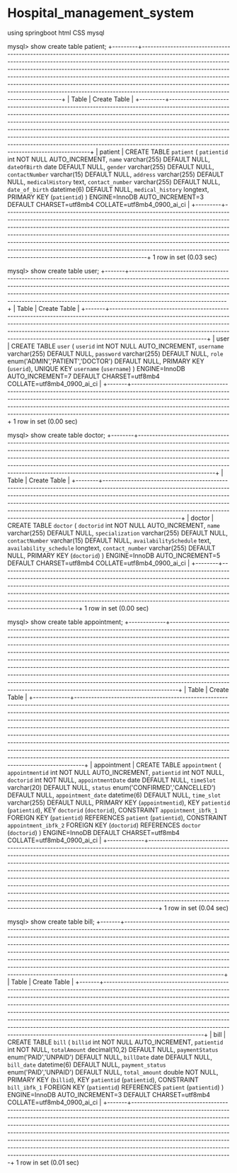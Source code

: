 # Hospital_management_system
using springboot html CSS mysql

mysql> show create table patient;
+---------+--------------------------------------------------------------------------------------------------------------------------------------------------------------------------------------------------------------------------------------------------------------------------------------------------------------------------------------------------------------------------------------------------------------------------------------------------------------------------------------------------------------------------------------+
| Table   | Create Table                                                                                                                                                                                                                                                                                                                                                                                                                                                                                                                         |
+---------+--------------------------------------------------------------------------------------------------------------------------------------------------------------------------------------------------------------------------------------------------------------------------------------------------------------------------------------------------------------------------------------------------------------------------------------------------------------------------------------------------------------------------------------+
| patient | CREATE TABLE `patient` (
  `patientid` int NOT NULL AUTO_INCREMENT,
  `name` varchar(255) DEFAULT NULL,
  `dateOfBirth` date DEFAULT NULL,
  `gender` varchar(255) DEFAULT NULL,
  `contactNumber` varchar(15) DEFAULT NULL,
  `address` varchar(255) DEFAULT NULL,
  `medicalHistory` text,
  `contact_number` varchar(255) DEFAULT NULL,
  `date_of_birth` datetime(6) DEFAULT NULL,
  `medical_history` longtext,
  PRIMARY KEY (`patientid`)
) ENGINE=InnoDB AUTO_INCREMENT=3 DEFAULT CHARSET=utf8mb4 COLLATE=utf8mb4_0900_ai_ci |
+---------+--------------------------------------------------------------------------------------------------------------------------------------------------------------------------------------------------------------------------------------------------------------------------------------------------------------------------------------------------------------------------------------------------------------------------------------------------------------------------------------------------------------------------------------+
1 row in set (0.03 sec)

mysql> show create table user;
+-------+----------------------------------------------------------------------------------------------------------------------------------------------------------------------------------------------------------------------------------------------------------------------------------------------------------------------------------------------------------+
| Table | Create Table                                                                                                                                                                                                                                                                                                                                             |
+-------+----------------------------------------------------------------------------------------------------------------------------------------------------------------------------------------------------------------------------------------------------------------------------------------------------------------------------------------------------------+
| user  | CREATE TABLE `user` (
  `userid` int NOT NULL AUTO_INCREMENT,
  `username` varchar(255) DEFAULT NULL,
  `password` varchar(255) DEFAULT NULL,
  `role` enum('ADMIN','PATIENT','DOCTOR') DEFAULT NULL,
  PRIMARY KEY (`userid`),
  UNIQUE KEY `username` (`username`)
) ENGINE=InnoDB AUTO_INCREMENT=7 DEFAULT CHARSET=utf8mb4 COLLATE=utf8mb4_0900_ai_ci |
+-------+----------------------------------------------------------------------------------------------------------------------------------------------------------------------------------------------------------------------------------------------------------------------------------------------------------------------------------------------------------+
1 row in set (0.00 sec)

mysql> show create table doctor;
+--------+---------------------------------------------------------------------------------------------------------------------------------------------------------------------------------------------------------------------------------------------------------------------------------------------------------------------------------------------------------------------------------------------------------------------------------+
| Table  | Create Table                                                                                                                                                                                                                                                                                                                                                                                                                    |
+--------+---------------------------------------------------------------------------------------------------------------------------------------------------------------------------------------------------------------------------------------------------------------------------------------------------------------------------------------------------------------------------------------------------------------------------------+
| doctor | CREATE TABLE `doctor` (
  `doctorid` int NOT NULL AUTO_INCREMENT,
  `name` varchar(255) DEFAULT NULL,
  `specialization` varchar(255) DEFAULT NULL,
  `contactNumber` varchar(15) DEFAULT NULL,
  `availabilitySchedule` text,
  `availability_schedule` longtext,
  `contact_number` varchar(255) DEFAULT NULL,
  PRIMARY KEY (`doctorid`)
) ENGINE=InnoDB AUTO_INCREMENT=5 DEFAULT CHARSET=utf8mb4 COLLATE=utf8mb4_0900_ai_ci |
+--------+---------------------------------------------------------------------------------------------------------------------------------------------------------------------------------------------------------------------------------------------------------------------------------------------------------------------------------------------------------------------------------------------------------------------------------+
1 row in set (0.00 sec)

mysql> show create table appointment;
+-------------+---------------------------------------------------------------------------------------------------------------------------------------------------------------------------------------------------------------------------------------------------------------------------------------------------------------------------------------------------------------------------------------------------------------------------------------------------------------------------------------------------------------------------------------------------------------------------------------------------------------------------------------------------------------------------------------------------------------------------------+
| Table       | Create Table                                                                                                                                                                                                                                                                                                                                                                                                                                                                                                                                                                                                                                                                                                                    |
+-------------+---------------------------------------------------------------------------------------------------------------------------------------------------------------------------------------------------------------------------------------------------------------------------------------------------------------------------------------------------------------------------------------------------------------------------------------------------------------------------------------------------------------------------------------------------------------------------------------------------------------------------------------------------------------------------------------------------------------------------------+
| appointment | CREATE TABLE `appointment` (
  `appointmentid` int NOT NULL AUTO_INCREMENT,
  `patientid` int NOT NULL,
  `doctorid` int NOT NULL,
  `appointmentDate` date DEFAULT NULL,
  `timeSlot` varchar(20) DEFAULT NULL,
  `status` enum('CONFIRMED','CANCELLED') DEFAULT NULL,
  `appointment_date` datetime(6) DEFAULT NULL,
  `time_slot` varchar(255) DEFAULT NULL,
  PRIMARY KEY (`appointmentid`),
  KEY `patientid` (`patientid`),
  KEY `doctorid` (`doctorid`),
  CONSTRAINT `appointment_ibfk_1` FOREIGN KEY (`patientid`) REFERENCES `patient` (`patientid`),
  CONSTRAINT `appointment_ibfk_2` FOREIGN KEY (`doctorid`) REFERENCES `doctor` (`doctorid`)
) ENGINE=InnoDB DEFAULT CHARSET=utf8mb4 COLLATE=utf8mb4_0900_ai_ci |
+-------------+---------------------------------------------------------------------------------------------------------------------------------------------------------------------------------------------------------------------------------------------------------------------------------------------------------------------------------------------------------------------------------------------------------------------------------------------------------------------------------------------------------------------------------------------------------------------------------------------------------------------------------------------------------------------------------------------------------------------------------+
1 row in set (0.04 sec)

mysql> show create table bill;
+-------+-----------------------------------------------------------------------------------------------------------------------------------------------------------------------------------------------------------------------------------------------------------------------------------------------------------------------------------------------------------------------------------------------------------------------------------------------------------------------------------------------------------------------------------------------------------------------------------------------------+
| Table | Create Table                                                                                                                                                                                                                                                                                                                                                                                                                                                                                                                                                                                        |
+-------+-----------------------------------------------------------------------------------------------------------------------------------------------------------------------------------------------------------------------------------------------------------------------------------------------------------------------------------------------------------------------------------------------------------------------------------------------------------------------------------------------------------------------------------------------------------------------------------------------------+
| bill  | CREATE TABLE `bill` (
  `billid` int NOT NULL AUTO_INCREMENT,
  `patientid` int NOT NULL,
  `totalAmount` decimal(10,2) DEFAULT NULL,
  `paymentStatus` enum('PAID','UNPAID') DEFAULT NULL,
  `billDate` date DEFAULT NULL,
  `bill_date` datetime(6) DEFAULT NULL,
  `payment_status` enum('PAID','UNPAID') DEFAULT NULL,
  `total_amount` double NOT NULL,
  PRIMARY KEY (`billid`),
  KEY `patientid` (`patientid`),
  CONSTRAINT `bill_ibfk_1` FOREIGN KEY (`patientid`) REFERENCES `patient` (`patientid`)
) ENGINE=InnoDB AUTO_INCREMENT=3 DEFAULT CHARSET=utf8mb4 COLLATE=utf8mb4_0900_ai_ci |
+-------+-----------------------------------------------------------------------------------------------------------------------------------------------------------------------------------------------------------------------------------------------------------------------------------------------------------------------------------------------------------------------------------------------------------------------------------------------------------------------------------------------------------------------------------------------------------------------------------------------------+
1 row in set (0.01 sec)
